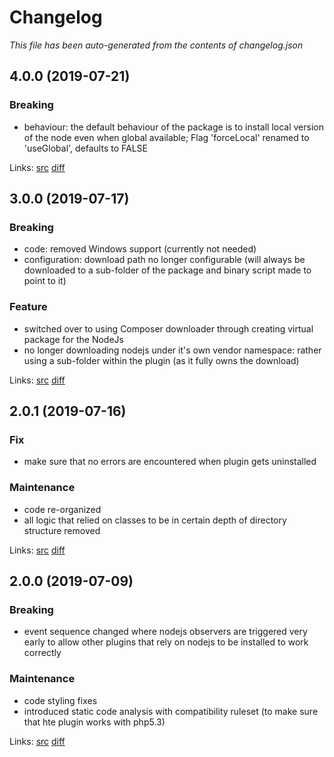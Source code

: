 # Changelog

_This file has been auto-generated from the contents of changelog.json_

## 4.0.0 (2019-07-21)

### Breaking

* behaviour: the default behaviour of the package is to install local version of the node even when global available; Flag 'forceLocal' renamed to 'useGlobal', defaults to FALSE

Links: [src](https://github.com/vaimo/binary-nodejs/tree/4.0.0) [diff](https://github.com/vaimo/binary-nodejs/compare/3.0.0...4.0.0)

## 3.0.0 (2019-07-17)

### Breaking

* code: removed Windows support (currently not needed)
* configuration: download path no longer configurable (will always be downloaded to a sub-folder of the package and binary script made to point to it)

### Feature

* switched over to using Composer downloader through creating virtual package for the NodeJs
* no longer downloading nodejs under it's own vendor namespace: rather using a sub-folder within the plugin (as it fully owns the download)

Links: [src](https://github.com/vaimo/binary-nodejs/tree/3.0.0) [diff](https://github.com/vaimo/binary-nodejs/compare/2.0.1...3.0.0)

## 2.0.1 (2019-07-16)

### Fix

* make sure that no errors are encountered when plugin gets uninstalled

### Maintenance

* code re-organized
* all logic that relied on classes to be in certain depth of directory structure removed

Links: [src](https://github.com/vaimo/binary-nodejs/tree/2.0.1) [diff](https://github.com/vaimo/binary-nodejs/compare/2.0.0...2.0.1)

## 2.0.0 (2019-07-09)

### Breaking

* event sequence changed where nodejs observers are triggered very early to allow other plugins that rely on nodejs to be installed to work correctly

### Maintenance

* code styling fixes
* introduced static code analysis with compatibility ruleset (to make sure that hte plugin works with php5.3)

Links: [src](https://github.com/vaimo/binary-nodejs/tree/2.0.0) [diff](https://github.com/vaimo/binary-nodejs/compare/33286fd459b8961cfd92f8982b4e657de527a86a...2.0.0)